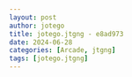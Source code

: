 ```yaml
---
layout: post
author: jotego
title: jotego.jtgng - e8ad973
date: 2024-06-28
categories: [Arcade, jtgng]
tags: [jotego.jtgng]
---
```


